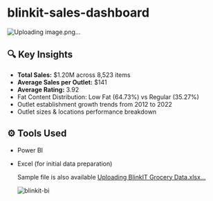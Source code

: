 
# blinkit-sales-dashboard
![Uploading image.png…]()
## 🔍 Key Insights
- **Total Sales:** $1.20M across 8,523 items
- **Average Sales per Outlet:** $141
- **Average Rating:** 3.92
- Fat Content Distribution: Low Fat (64.73%) vs Regular (35.27%)
- Outlet establishment growth trends from 2012 to 2022
- Outlet sizes & locations performance breakdown

## ⚙️ Tools Used
- Power BI
- Excel (for initial data preparation)

  Sample file is also available [Uploading BlinkIT Grocery Data.xlsx…]()

  ![blinkit-bi](https://github.com/user-attachments/assets/0bee7c63-7e67-4aa9-8ab9-51442c42c069)
